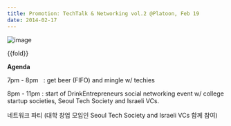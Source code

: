 ```yaml
---
title: Promotion: TechTalk & Networking vol.2 @Platoon, Feb 19
date: 2014-02-17
---
```


![image]({{images}}/techtalk-networking-poster.png)

{{fold}}

**Agenda**

7pm - 8pm   : get beer (FIFO) and mingle w/ techies

8pm - 11pm : start of DrinkEntrepreneurs social networking event w/
college startup societies, Seoul Tech Society and Israeli VCs.

네트워크 파티 (대학 창업 모임인 Seoul Tech Society and Israeli VCs 함께
참여)


